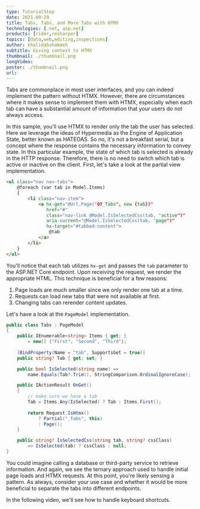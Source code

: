 ```yaml
---
type: TutorialStep
date: 2021-09-29
title: Tabs, Tabs, and More Tabs with HTMX
technologies: [.net, asp.net]
products: [rider,resharper]
topics: [data,web,editing,inspections]
author: khalidabuhakmeh
subtitle: Giving context to HTMX
thumbnail: ./thumbnail.png
longVideo:
poster: ./thumbnail.png
url:
---
```


Tabs are commonplace in most user interfaces, and you can indeed implement the pattern without HTMX. However, there are circumstances where it makes sense to implement them with HTMX, especially when each tab can have a substantial amount of information that your users do not always access.

In this sample, you'll use HTMX to render only the tab the user has selected. Here we leverage the ideas of Hypermedia as the Engine of Application State, better known as HATEOAS. So no, it's not a breakfast serial, but a concept where the response contains the necessary information to convey state. In this particular example, the state of which tab is selected is already in the HTTP response. Therefore, there is no need to switch which tab is active or inactive on the client. First, let's take a look at the partial view implementation.

```html
<ul class="nav nav-tabs">
    @foreach (var tab in Model.Items)
    {
        <li class="nav-item">
            <a hx-get="@Url.Page("07_Tabs", new {tab})"
               href="#"
               class="nav-link @Model.IsSelectedCss(tab, "active")"
               aria-current="@Model.IsSelectedCss(tab, "page")"
               hx-target="#tabbed-content">
                @tab
            </a>
        </li>
    }
</ul>
```

You'll notice that each tab utilizes `hx-get` and passes the `tab` parameter to the ASP.NET Core endpoint. Upon receiving the request, we render the appropriate HTML. This technique is beneficial for a few reasons:

1. Page loads are much smaller since we only render one tab at a time.
1. Requests can load new tabs that were not available at first.
1. Changing tabs can rerender content updates.

Let's have a look at the `PageModel` implementation.

```c#
public class Tabs : PageModel
{
    public IEnumerable<string> Items { get; }
        = new[] {"First", "Second", "Third"};
    
    [BindProperty(Name = "tab", SupportsGet = true)]
    public string? Tab { get; set; }

    public bool IsSelected(string name) => 
        name.Equals(Tab?.Trim(), StringComparison.OrdinalIgnoreCase);

    public IActionResult OnGet()
    {
        // make sure we have a tab
        Tab = Items.Any(IsSelected) ? Tab : Items.First();
        
        return Request.IsHtmx()
            ? Partial("_Tabs", this)
            : Page();
    }

    public string? IsSelectedCss(string tab, string? cssClass)
        => IsSelected(tab) ? cssClass : null;
}
```

You could imagine calling a database or third-party service to retrieve information. And again, we see the ternary approach used to handle initial page loads and HTMX requests. At this point, you're likely sensing a pattern. As always, consider your use case and whether it would be more beneficial to separate the tabs into different endpoints.

In the following video, we'll see how to handle keyboard shortcuts.